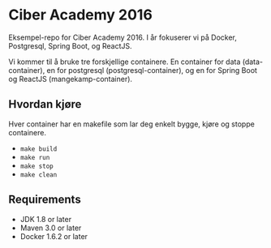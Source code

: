 # Ciber Academy 2016

Eksempel-repo for Ciber Academy 2016. I år fokuserer vi på Docker, Postgresql, Spring Boot, og ReactJS.

Vi kommer til å bruke tre forskjellige containere. En container for data (data-container), en for postgresql (postgresql-container), og en for Spring Boot og ReactJS (mangekamp-container).

## Hvordan kjøre
Hver container har en makefile som lar deg enkelt bygge, kjøre og stoppe containere.

* `make build`
* `make run`
* `make stop`
* `make clean`

## Requirements
* JDK 1.8 or later
* Maven 3.0 or later
* Docker 1.6.2 or later
